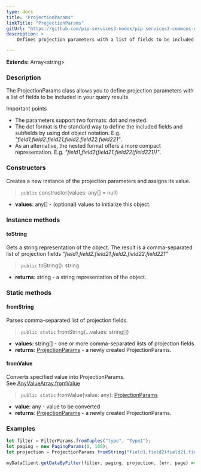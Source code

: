 ```yaml
---
type: docs
title: "ProjectionParams"
linkTitle: "ProjectionParams"
gitUrl: "https://github.com/pip-services3-nodex/pip-services3-commons-nodex"
description: > 
    Defines projection parameters with a list of fields to be included in the query results.

---
```


**Extends:** Array\<string\> 

### Description

The ProjectionParams class allows you to define projection parameters with a list of fields to be included in your query results. 

Important points

- The parameters support two formats: dot and nested.
- The dot format is the standard way to define the included fields and subfields by using dot object notation. E.g. *"field1,field2.field21,field2.field22.field221"*.
- As an alternative, the nested format offers a more compact representation. E.g. *"field1,field2(field21,field22(field221))"*.

### Constructors
Creates a new instance of the projection parameters and assigns its value.

> `public` constructor(values: any[] = null)

- **values**: any[] - (optional) values to initialize this object.

### Instance methods

#### toString
Gets a string representation of the object.
The result is a comma-separated list of projection fields
*"field1,field2.field21,field2.field22.field221"*

> `public` toString(): string

- **returns**: string - a string representation of the object.

### Static methods

#### fromString
Parses comma-separated list of projection fields.

> `public static` fromString(...values: string[])

- **values**: string[] - one or more comma-separated lists of projection fields
- **returns**: [ProjectionParams]() - a newly created ProjectionParams.

#### fromValue
Converts specified value into ProjectionParams.  
See [AnyValueArray.fromValue](../any_value_array/#fromvalue)

> `public static` fromValue(value: any): [ProjectionParams]()

- **value**: any -  value to be converted
- **returns**: [ProjectionParams]() - a newly created ProjectionParams.

### Examples

```typescript
let filter = FilterParams.fromTuples("type", "Type1");
let paging = new PagingParams(0, 100);
let projection = ProjectionParams.fromString("field1,field2(field21,field22)")    

myDataClient.getDataByFilter(filter, paging, projection, (err, page) => {...});
```